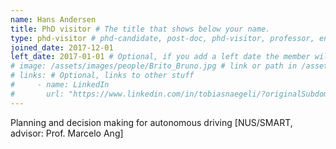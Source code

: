 ```yaml
---
name: Hans Andersen
title: PhD visitor # The title that shows below your name.
type: phd-visitor # phd-candidate, post-doc, phd-visitor, professor, engineer
joined_date: 2017-12-01
left_date: 2017-01-01 # Optional, if you add a left date the member will be moved to the past members section
# image: /assets/images/people/Brito_Bruno.jpg # link or path in /assets/...
# links: # Optional, links to other stuff
#     - name: LinkedIn
#       url: "https://www.linkedin.com/in/tobiasnaegeli/?originalSubdomain=ch"
---
```


<!-- Here add your interests or small paragraph. Keep it brief. Also for past members, put here e.g Now at..., [supervised by...] -->
Planning and decision making for autonomous driving [NUS/SMART, advisor: Prof. Marcelo Ang] 